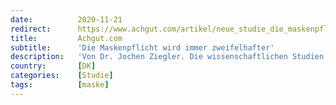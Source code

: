 ```yaml
---
date:          2020-11-21
redirect:      https://www.achgut.com/artikel/neue_studie_die_maskenpflicht_wird_immer_zweifelhafter
title:         Achgut.com
subtitle:      'Die Maskenpflicht wird immer zweifelhafter'
description:   'Von Dr. Jochen Ziegler. Die wissenschaftlichen Studien zur Wirkung von Masken waren bislang wenig aussagekräftig oder basierten auf zu geringen Teilnehmerzahlen. Nun gibt es eine neue Studie aus Dänemark, bei der die Teilnehmerzahl für die Prüfung der Hypothese der Wirksamkeit der Masken ausreichend sind. Das Ergebnis ist klar und dürfte unseren Politikern nicht gefallen.'
country:       [DK]
categories:    [Studie]
tags:          [maske]
---
```

